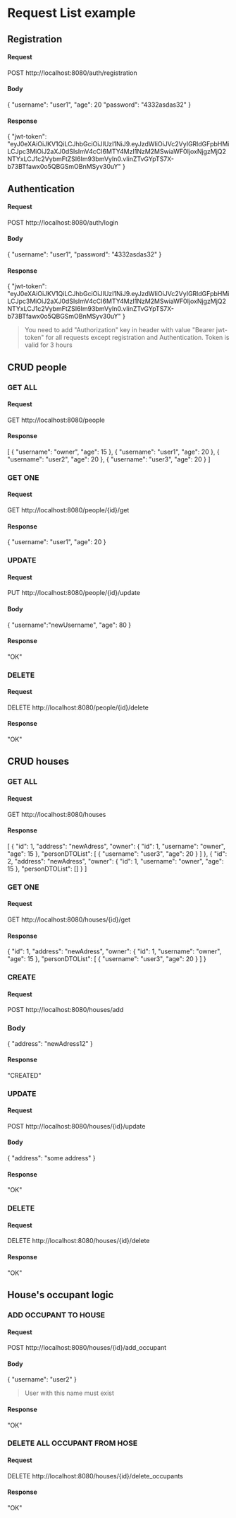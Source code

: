 # Request List example

## Registration

#### Request
POST http://localhost:8080/auth/registration

#### Body
{
  "username": "user1",
  "age": 20
  "password": "4332asdas32"
}

#### Response
{
    "jwt-token": "eyJ0eXAiOiJKV1QiLCJhbGciOiJIUzI1NiJ9.eyJzdWIiOiJVc2VyIGRldGFpbHMiLCJpc3MiOiJ2aXJ0dSIsImV4cCI6MTY4MzI1NzM2MSwiaWF0IjoxNjgzMjQ2NTYxLCJ1c2VybmFtZSI6Im93bmVyIn0.vIinZTvGYpTS7X-b73BTfawx0o5QBGSmOBnMSyv30uY"
}

## Authentication

#### Request
POST http://localhost:8080/auth/login

#### Body
{
  "username": "user1",
  "password": "4332asdas32"
}

#### Response
{
    "jwt-token": "eyJ0eXAiOiJKV1QiLCJhbGciOiJIUzI1NiJ9.eyJzdWIiOiJVc2VyIGRldGFpbHMiLCJpc3MiOiJ2aXJ0dSIsImV4cCI6MTY4MzI1NzM2MSwiaWF0IjoxNjgzMjQ2NTYxLCJ1c2VybmFtZSI6Im93bmVyIn0.vIinZTvGYpTS7X-b73BTfawx0o5QBGSmOBnMSyv30uY"
}

> You need to add "Authorization" key in header with value "Bearer jwt-token" for all requests except registration and Authentication. Token is valid for 3 hours

## CRUD people

### GET ALL

#### Request
GET http://localhost:8080/people

#### Response

[
    {
        "username": "owner",
        "age": 15
    },
    {
        "username": "user1",
        "age": 20
    },
    {
        "username": "user2",
        "age": 20
    },
    {
        "username": "user3",
        "age": 20
    }
]

### GET ONE

#### Request
GET http://localhost:8080/people/{id}/get

#### Response
{
    "username": "user1",
    "age": 20
}

### UPDATE

#### Request
PUT http://localhost:8080/people/{id}/update

#### Body
{
    "username":"newUsername",
    "age": 80
}

#### Response
"OK"

### DELETE

#### Request
DELETE http://localhost:8080/people/{id}/delete

#### Response
"OK"

## CRUD houses

### GET ALL

#### Request
GET http://localhost:8080/houses

#### Response
[
    {
        "id": 1,
        "address": "newAdress",
        "owner": {
            "id": 1,
            "username": "owner",
            "age": 15
        },
        "personDTOList": [
            {
                "username": "user3",
                "age": 20
            }
        ]
    },
    {
        "id": 2,
        "address": "newAdress",
        "owner": {
            "id": 1,
            "username": "owner",
            "age": 15
        },
        "personDTOList": []
    }
]

### GET ONE

#### Request
GET http://localhost:8080/houses/{id}/get

#### Response
{
    "id": 1,
    "address": "newAdress",
    "owner": {
        "id": 1,
        "username": "owner",
        "age": 15
    },
    "personDTOList": [
        {
            "username": "user3",
            "age": 20
        }
    ]
}

### CREATE
#### Request
POST http://localhost:8080/houses/add

### Body
{
    "address": "newAdress12"
}

#### Response 
"CREATED"

### UPDATE
#### Request
POST http://localhost:8080/houses/{id}/update

#### Body
{
    "address": "some address"
}

#### Response 
"OK"

### DELETE
#### Request
DELETE http://localhost:8080/houses/{id}/delete

#### Response 
"OK"

## House's occupant logic
### ADD OCCUPANT TO HOUSE
#### Request 
POST http://localhost:8080/houses/{id}/add_occupant

#### Body
{
    "username": "user2"
}
> User with this name must exist

#### Response 
"OK"

### DELETE ALL OCCUPANT FROM HOSE
#### Request 
DELETE http://localhost:8080/houses/{id}/delete_occupants

#### Response 
"OK"

